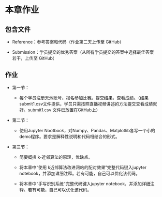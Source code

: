 # 本章作业

## 包含文件

- Reference：参考答案和代码（作业第二天上传至 GitHub）

- Submission：学员提交的优秀答案（从所有学员提交的答案中选择最佳答案若干，上传至 GitHub）

## 作业

- 第一节：

  - 每个学员注册天池账号，报名参加比赛。提交结果，查看成绩。（结果  submit1.csv文件提供，学员只需按照直播视频讲述的方法提交查看成绩就好。submit1.csv 文件已放置在GitHub上）

- 第二节：

  - 使用Jupyter Nootbook，对Numpy、Pandas、Matplotlib各写一个小的demo程序。要求是解释性说明和代码相结合的形式。

- 第三节：

  - 简要概括 k-近邻算法的原理，优缺点。
  
  - 将本章中“使用 k­近邻算法改进网站的配对效果”完整代码键入jupyter notebook，并添加详细注释。若有可能，自己可以优化该代码。
  
  - 将本章中“手写识别系统”完整代码键入jupyter notebook，并添加详细注释。若有可能，自己可以优化该代码。



